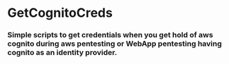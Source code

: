 # GetCognitoCreds

### Simple scripts to get credentials when you get hold of aws cognito during aws pentesting or WebApp pentesting having cognito as an identity provider.
